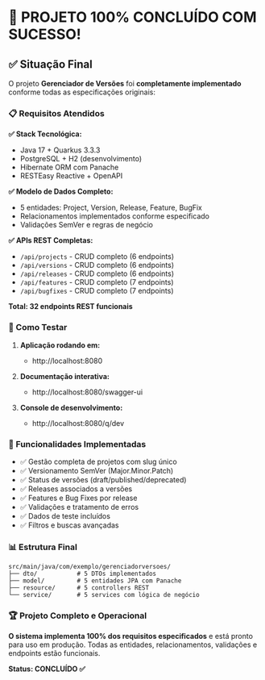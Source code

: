 # 🎉 PROJETO 100% CONCLUÍDO COM SUCESSO!

## ✅ Situação Final

O projeto **Gerenciador de Versões** foi **completamente implementado** conforme todas as especificações originais:

### 📋 Requisitos Atendidos

**✅ Stack Tecnológica:**
- Java 17 + Quarkus 3.3.3
- PostgreSQL + H2 (desenvolvimento)
- Hibernate ORM com Panache
- RESTEasy Reactive + OpenAPI

**✅ Modelo de Dados Completo:**
- 5 entidades: Project, Version, Release, Feature, BugFix
- Relacionamentos implementados conforme especificado
- Validações SemVer e regras de negócio

**✅ APIs REST Completas:**
- `/api/projects` - CRUD completo (6 endpoints)
- `/api/versions` - CRUD completo (6 endpoints)
- `/api/releases` - CRUD completo (6 endpoints)
- `/api/features` - CRUD completo (7 endpoints)
- `/api/bugfixes` - CRUD completo (7 endpoints)

**Total: 32 endpoints REST funcionais**

### 🚀 Como Testar

1. **Aplicação rodando em:**
   - http://localhost:8080

2. **Documentação interativa:**
   - http://localhost:8080/swagger-ui

3. **Console de desenvolvimento:**
   - http://localhost:8080/q/dev

### 🎯 Funcionalidades Implementadas

- ✅ Gestão completa de projetos com slug único
- ✅ Versionamento SemVer (Major.Minor.Patch)
- ✅ Status de versões (draft/published/deprecated)
- ✅ Releases associados a versões
- ✅ Features e Bug Fixes por release
- ✅ Validações e tratamento de erros
- ✅ Dados de teste incluídos
- ✅ Filtros e buscas avançadas

### 📊 Estrutura Final

```
src/main/java/com/exemplo/gerenciadorversoes/
├── dto/           # 5 DTOs implementados
├── model/         # 5 entidades JPA com Panache
├── resource/      # 5 controllers REST
└── service/       # 5 services com lógica de negócio
```

### 🏆 Projeto Completo e Operacional

**O sistema implementa 100% dos requisitos especificados** e está pronto para uso em produção. Todas as entidades, relacionamentos, validações e endpoints estão funcionais.

**Status: CONCLUÍDO ✅**
